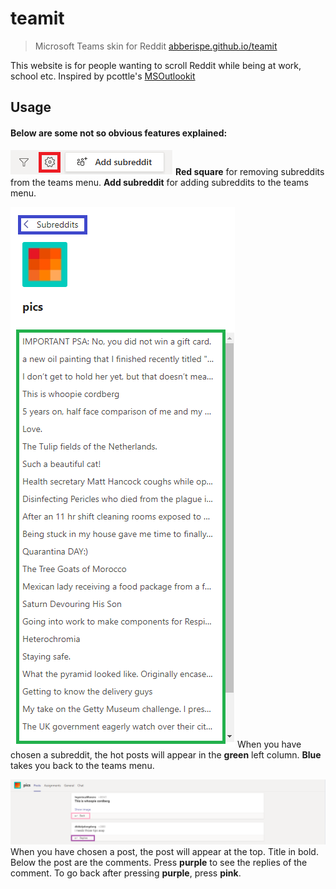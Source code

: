 # teamit
> Microsoft Teams skin for Reddit [abberispe.github.io/teamit](abberispe.github.io/teamit)

This website is for people wanting to scroll Reddit while being at work, school etc. Inspired by pcottle's [MSOutlookit](https://github.com/pcottle/MSOutlookit)

## Usage
#### Below are some not so obvious features explained:


![Image](images/adding_removing.png)
**Red square** for removing subreddits from the teams menu.
**Add subreddit** for adding subreddits to the teams menu.

![Image](images/left_rail.png)
When you have chosen a subreddit, the hot posts will appear in the **green** left column.
**Blue** takes you back to the teams menu.

![Image](images/post.png)
When you have chosen a post, the post will appear at the top. Title in bold.
Below the post are the comments. Press **purple** to see the replies of the comment. To go back after pressing **purple**, press **pink**.
